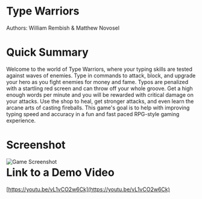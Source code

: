 
# Type Warriors

Authors: William Rembish & Matthew Novosel

# Quick Summary

Welcome to the world of Type Warriors, where your typing skills are tested against waves of enemies. Type in commands to attack, block, and upgrade your hero as you fight enemies for money and fame. Typos are penalized with a startling red screen and can throw off your whole groove. Get a high enough words per minute and you will be rewarded with critical damage on your attacks. Use the shop to heal, get stronger attacks, and even learn the arcane arts of casting fireballs. This game's goal is to help with improving typing speed and accuracy in a fun and fast paced RPG-style gaming experience.
# Screenshot
<img src="https://github.com/UD-CISC374/type-warrior/blob/master/src/assets/screenshots/Type_Warriors-Full_Screenshot.png?raw=true"  
alt="Game Screenshot"  
style="float: left; margin-right: 10px;" />
# Link to a Demo Video

[https://youtu.be/vL1vCO2w6Ck](https://youtu.be/vL1vCO2w6Ck)

